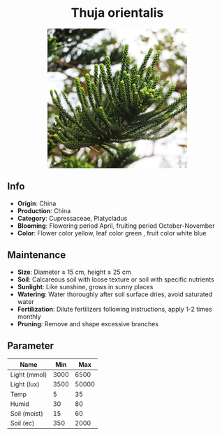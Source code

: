 <h1 align='center'>Thuja orientalis</h1>
<p align="center">
    <img 
        align='center'
        width='320'
        src="../images/thuja orientalis.png" 
        alt='Thuja orientalis' />
</p>

## Info

 - **Origin**: China
 - **Production**: China
 - **Category**: Cupressaceae, Platycladus
 - **Blooming**: Flowering period April, fruiting period October-November
 - **Color**: Flower color yellow, leaf color green , fruit color white blue

## Maintenance

 - **Size**: Diameter ≥ 15 cm, height ≥ 25 cm
 - **Soil**: Calcareous soil with loose texture or soil with specific nutrients
 - **Sunlight**: Like sunshine, grows in sunny places
 - **Watering**: Water thoroughly after soil surface dries, avoid saturated water
 - **Fertilization**: Dilute fertilizers following instructions, apply 1-2 times monthly
 - **Pruning**: Remove and shape excessive branches

## Parameter

| Name         | Min  | Max   |
|--------------|------|-------|
| Light (mmol) | 3000 | 6500  |
| Light (lux)  | 3500 | 50000 |
| Temp         | 5    | 35    |
| Humid        | 30   | 80    |
| Soil (moist) | 15   | 60    |
| Soil (ec)    | 350  | 2000  |